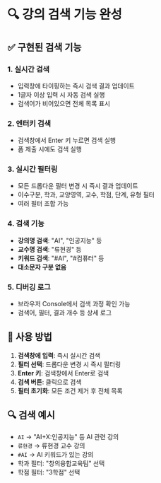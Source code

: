 # 🔍 강의 검색 기능 완성

## ✅ 구현된 검색 기능

### 1. **실시간 검색**
- 입력창에 타이핑하는 즉시 검색 결과 업데이트
- 1글자 이상 입력 시 자동 검색 실행
- 검색어가 비어있으면 전체 목록 표시

### 2. **엔터키 검색**
- 검색창에서 Enter 키 누르면 검색 실행
- 폼 제출 시에도 검색 실행

### 3. **실시간 필터링**
- 모든 드롭다운 필터 변경 시 즉시 결과 업데이트
- 이수구분, 학과, 교양영역, 교수, 학점, 단계, 유형 필터
- 여러 필터 조합 가능

### 4. **검색 기능**
- **강의명 검색**: "AI", "인공지능" 등
- **교수명 검색**: "류현경" 등  
- **키워드 검색**: "#AI", "#컴퓨터" 등
- **대소문자 구분 없음**

### 5. **디버깅 로그**
- 브라우저 Console에서 검색 과정 확인 가능
- 검색어, 필터, 결과 개수 등 상세 로그

## 🚀 사용 방법

1. **검색창에 입력**: 즉시 실시간 검색
2. **필터 선택**: 드롭다운 변경 시 즉시 필터링  
3. **Enter 키**: 검색창에서 Enter로 검색
4. **검색 버튼**: 클릭으로 검색
5. **필터 초기화**: 모든 조건 제거 후 전체 목록

## 🔍 검색 예시

- `AI` → "AI+X:인공지능" 등 AI 관련 강의
- `류현경` → 류현경 교수 강의
- `#AI` → AI 키워드가 있는 강의
- 학과 필터: "창의융합교육팀" 선택
- 학점 필터: "3학점" 선택
